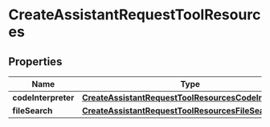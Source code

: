 
# CreateAssistantRequestToolResources

## Properties
| Name | Type | Description | Notes |
| ------------ | ------------- | ------------- | ------------- |
| **codeInterpreter** | [**CreateAssistantRequestToolResourcesCodeInterpreter**](CreateAssistantRequestToolResourcesCodeInterpreter.md) |  |  [optional] |
| **fileSearch** | [**CreateAssistantRequestToolResourcesFileSearch**](CreateAssistantRequestToolResourcesFileSearch.md) |  |  [optional] |



